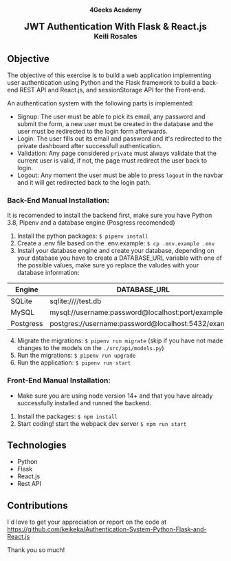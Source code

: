 <p>
<h4 align="center">4Geeks Academy</h4>
<h2 align="center" style="margin: 0">JWT Authentication With Flask & React.js</h2>
<h3 align="center" style="margin-top: 0">Keili Rosales</h3>
</p>

## Objective

The objective of this exercise is to build a web application implementing user authentication using Python and the Flask framework to build a back-end REST API and React.js, and sessionStorage API for the Front-end.

An authentication system with the following parts is implemented:

- Signup: The user must be able to pick its email, any password and submit the form, a new user must be created in the database and the user must be redirected to the login form afterwards.
- Login: The user fills out its email and password and it's redirected to the private dashboard after successfull authentication.
- Validation: Any page considered `private` must always validate that the current user is valid, if not, the page must redirect the user back to login.
- Logout: Any moment the user must be able to press `logout` in the navbar and it will get redirected back to the login path.

### Back-End Manual Installation:

It is recomended to install the backend first, make sure you have Python 3.8, Pipenv and a database engine (Posgress recomended)

1. Install the python packages: `$ pipenv install`
2. Create a .env file based on the .env.example: `$ cp .env.example .env`
3. Install your database engine and create your database, depending on your database you have to create a DATABASE_URL variable with one of the possible values, make sure yo replace the valudes with your database information:

| Engine    | DATABASE_URL                                        |
| --------- | --------------------------------------------------- |
| SQLite    | sqlite:////test.db                                  |
| MySQL     | mysql://username:password@localhost:port/example    |
| Postgress | postgres://username:password@localhost:5432/example |

4. Migrate the migrations: `$ pipenv run migrate` (skip if you have not made changes to the models on the `./src/api/models.py`)
5. Run the migrations: `$ pipenv run upgrade`
6. Run the application: `$ pipenv run start`

### Front-End Manual Installation:

- Make sure you are using node version 14+ and that you have already successfully installed and runned the backend.

1. Install the packages: `$ npm install`
2. Start coding! start the webpack dev server `$ npm run start`

## Technologies

- Python
- Flask
- React.js
- Rest API

## Contributions

I´d love to get your appreciation or report on the code at https://github.com/keikeka/Authentication-System-Python-Flask-and-React.js

Thank you so much!
